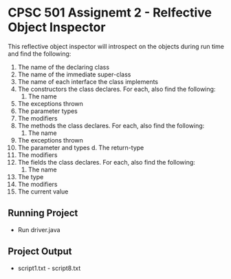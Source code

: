 # CPSC 501 Assignemt 2 - Relfective Object Inspector

This reflective object inspector will introspect on the objects during run time and find the following:
1. The name of the declaring class
2. The name of the immediate super-class
3. The name of each interface the class implements
4. The constructors the class declares. For each, also find the following:
	1. The name
  2. The exceptions thrown
  3. The parameter types
  4. The modifiers
5. The methods the class declares. For each, also find the following:
	1. The name
  2. The exceptions thrown
  3. The parameter and types d. The return-type
  4. The modifiers
6. The fields the class declares. For each, also find the following:
	1. The name
  2. The type
  3. The modifiers
  4. The current value

## Running Project

- Run driver.java

## Project Output

- script1.txt - script8.txt
